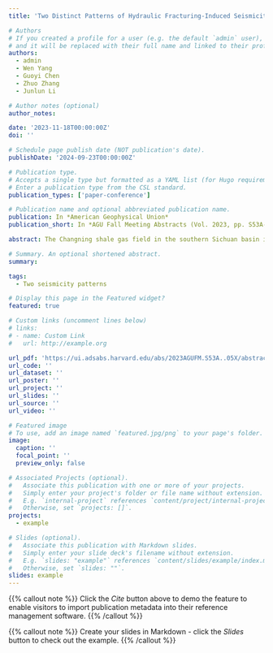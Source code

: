 ```yaml
---
title: 'Two Distinct Patterns of Hydraulic Fracturing-Induced Seismicity in the Changning Shale Gas Field, Southern Sichuan basin, China'

# Authors
# If you created a profile for a user (e.g. the default `admin` user), write the username (folder name) here
# and it will be replaced with their full name and linked to their profile.
authors:
  - admin
  - Wen Yang
  - Guoyi Chen
  - Zhuo Zhang
  - Junlun Li

# Author notes (optional)
author_notes:

date: '2023-11-18T00:00:00Z'
doi: ''

# Schedule page publish date (NOT publication's date).
publishDate: '2024-09-23T00:00:00Z'

# Publication type.
# Accepts a single type but formatted as a YAML list (for Hugo requirements).
# Enter a publication type from the CSL standard.
publication_types: ['paper-conference']

# Publication name and optional abbreviated publication name.
publication: In *American Geophysical Union*
publication_short: In *AGU Fall Meeting Abstracts (Vol. 2023, pp. S53A-05)*

abstract: The Changning shale gas field in the southern Sichuan basin is a prominent unconventional gas development prospect in China, with annual gas production reaching 6.5 billion m³ in 2023. However, the systematic hydraulic fracturing (HF) operations since 2014 have led to a surge in the seismicity rate, including 2 damaging events with magnitude MS > 5 and more than 60 moderate earthquakes with ML>3 (Lei et al., 2019; Li et al., 2023). Prior to 2019, the sparse coverage of regional seismic networks and the resulting limited earthquake location accuracy hindered the detailed characterization of seismogenic faults and seismicity patterns of HF-induced earthquakes. To address this issue, a two-phased dense array consisting of 335 5-Hz nodal stations was deployed in the Changning area between Feb. 28, 2019 and May 8, 2019 with average spacing of 1.5 km. Using the dense array, we detected approximate 14,000 events in total using a neural network-based picker (Zhu et al., 2019; Chen et al., 2023). The detected earthquakes were located by NonLinLoc (Lomax et al., 2000) and could be divided to more than ten clusters in space with magnitudes ranging from to . Further waveform-based relocation and clustering analyses were applied to characterize the complex intersecting sub-faults and fractures in each cloud, and two seismicity patterns with distinct earthquake behaviors were identified. For the deep clouds within the Cambrian layers, which are kilometers below the target shale layer, the linearly distributed earthquakes exhibited apparent unilateral migration patterns with larger magnitudes, lower b-values, higher waveform frequencies, shorter durations, and clear P-wave onsets. In comparison, for those shallow clusters within or near the production shale layer, no obvious migration patterns were observed and the planarly distributed earthquakes exhibit lower magnitudes, higher b-values, lower waveform frequencies, longer durations and obscure P-wave onsets. Combining the seismicity patterns, waveform features as well as numerical simulations of fluid migration and poroelastic stress perturbations, we suggest that deep earthquakes were dominantly triggered by fluid pressure diffusion, while the shallow earthquakes were triggered by both poroelastic stress perturbations and fluid pore pressures.

# Summary. An optional shortened abstract.
summary: 

tags:
  - Two seismicity patterns

# Display this page in the Featured widget?
featured: true

# Custom links (uncomment lines below)
# links:
# - name: Custom Link
#   url: http://example.org

url_pdf: 'https://ui.adsabs.harvard.edu/abs/2023AGUFM.S53A..05X/abstract'
url_code: ''
url_dataset: ''
url_poster: ''
url_project: ''
url_slides: ''
url_source: ''
url_video: ''

# Featured image
# To use, add an image named `featured.jpg/png` to your page's folder.
image:
  caption: ''
  focal_point: ''
  preview_only: false

# Associated Projects (optional).
#   Associate this publication with one or more of your projects.
#   Simply enter your project's folder or file name without extension.
#   E.g. `internal-project` references `content/project/internal-project/index.md`.
#   Otherwise, set `projects: []`.
projects:
  - example

# Slides (optional).
#   Associate this publication with Markdown slides.
#   Simply enter your slide deck's filename without extension.
#   E.g. `slides: "example"` references `content/slides/example/index.md`.
#   Otherwise, set `slides: ""`.
slides: example
---
```


{{% callout note %}}
Click the _Cite_ button above to demo the feature to enable visitors to import publication metadata into their reference management software.
{{% /callout %}}

{{% callout note %}}
Create your slides in Markdown - click the _Slides_ button to check out the example.
{{% /callout %}}

